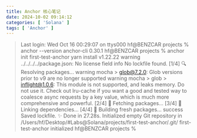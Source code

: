```yaml
---
title: Anchor 核心笔记
date: 2024-10-02 09:14:12
categories: [ 'Solana' ]
tags: [ 'Anchor' ]
---
```


> Last login: Wed Oct 16 00:29:07 on ttys000
hf@BENZCAR projects % anchor --version
anchor-cli 0.30.1
hf@BENZCAR projects % anchor init first-test-anchor
yarn install v1.22.22
warning ../../../../package.json: No license field
info No lockfile found.
[1/4] 🔍  Resolving packages...
warning mocha > glob@7.2.0: Glob versions prior to v9 are no longer supported
warning mocha > glob > inflight@1.0.6: This module is not supported, and leaks memory. Do not use it. Check out lru-cache if you want a good and tested way to coalesce async requests by a key value, which is much more comprehensive and powerful.
[2/4] 🚚  Fetching packages...
[3/4] 🔗  Linking dependencies...
[4/4] 🔨  Building fresh packages...
success Saved lockfile.
✨  Done in 27.28s.
Initialized empty Git repository in /Users/hf/Desktop/#Labs@Solana/projects/first-test-anchor/.git/
first-test-anchor initialized
hf@BENZCAR projects % 

